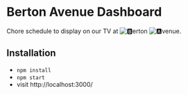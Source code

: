 # Berton Avenue Dashboard

Chore schedule to display on our TV at ![🅱️](https://static.xx.fbcdn.net/images/emoji.php/v9/t63/1/16/1f171.png)erton ![🅰️](https://static.xx.fbcdn.net/images/emoji.php/v9/te2/1/16/1f170.png)venue.

## Installation

* `npm install`
* `npm start`
* visit http://localhost:3000/

